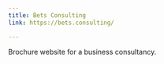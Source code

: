 ```yaml
---
title: Bets Consulting
link: https://bets.consulting/

---
```

Brochure website for a business consultancy.